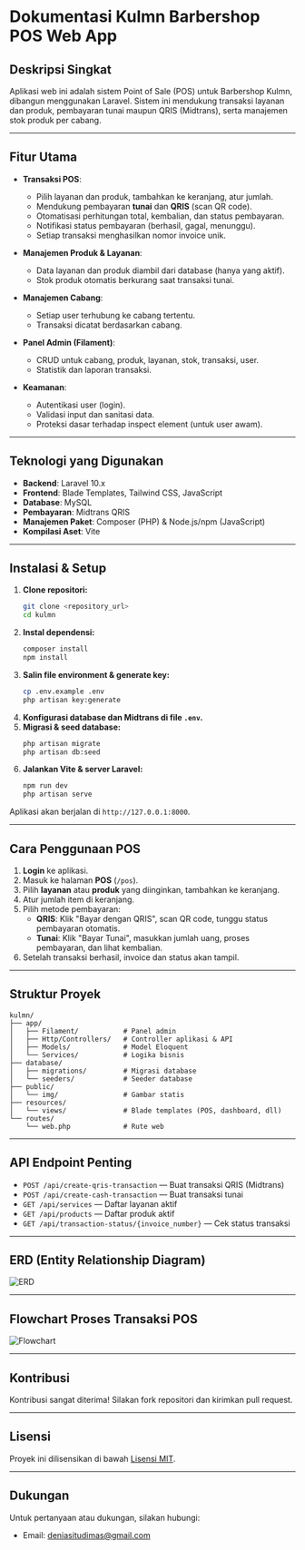# Dokumentasi Kulmn Barbershop POS Web App

## Deskripsi Singkat

Aplikasi web ini adalah sistem Point of Sale (POS) untuk Barbershop Kulmn, dibangun menggunakan Laravel. Sistem ini mendukung transaksi layanan dan produk, pembayaran tunai maupun QRIS (Midtrans), serta manajemen stok produk per cabang.

---

## Fitur Utama

-   **Transaksi POS**:

    -   Pilih layanan dan produk, tambahkan ke keranjang, atur jumlah.
    -   Mendukung pembayaran **tunai** dan **QRIS** (scan QR code).
    -   Otomatisasi perhitungan total, kembalian, dan status pembayaran.
    -   Notifikasi status pembayaran (berhasil, gagal, menunggu).
    -   Setiap transaksi menghasilkan nomor invoice unik.

-   **Manajemen Produk & Layanan**:

    -   Data layanan dan produk diambil dari database (hanya yang aktif).
    -   Stok produk otomatis berkurang saat transaksi tunai.

-   **Manajemen Cabang**:

    -   Setiap user terhubung ke cabang tertentu.
    -   Transaksi dicatat berdasarkan cabang.

-   **Panel Admin (Filament)**:

    -   CRUD untuk cabang, produk, layanan, stok, transaksi, user.
    -   Statistik dan laporan transaksi.

-   **Keamanan**:
    -   Autentikasi user (login).
    -   Validasi input dan sanitasi data.
    -   Proteksi dasar terhadap inspect element (untuk user awam).

---

## Teknologi yang Digunakan

-   **Backend**: Laravel 10.x
-   **Frontend**: Blade Templates, Tailwind CSS, JavaScript
-   **Database**: MySQL
-   **Pembayaran**: Midtrans QRIS
-   **Manajemen Paket**: Composer (PHP) & Node.js/npm (JavaScript)
-   **Kompilasi Aset**: Vite

---

## Instalasi & Setup

1. **Clone repositori:**
    ```bash
    git clone <repository_url>
    cd kulmn
    ```
2. **Instal dependensi:**
    ```bash
    composer install
    npm install
    ```
3. **Salin file environment & generate key:**
    ```bash
    cp .env.example .env
    php artisan key:generate
    ```
4. **Konfigurasi database dan Midtrans di file `.env`.**
5. **Migrasi & seed database:**
    ```bash
    php artisan migrate
    php artisan db:seed
    ```
6. **Jalankan Vite & server Laravel:**
    ```bash
    npm run dev
    php artisan serve
    ```

Aplikasi akan berjalan di `http://127.0.0.1:8000`.

---

## Cara Penggunaan POS

1. **Login** ke aplikasi.
2. Masuk ke halaman **POS** (`/pos`).
3. Pilih **layanan** atau **produk** yang diinginkan, tambahkan ke keranjang.
4. Atur jumlah item di keranjang.
5. Pilih metode pembayaran:
    - **QRIS**: Klik "Bayar dengan QRIS", scan QR code, tunggu status pembayaran otomatis.
    - **Tunai**: Klik "Bayar Tunai", masukkan jumlah uang, proses pembayaran, dan lihat kembalian.
6. Setelah transaksi berhasil, invoice dan status akan tampil.

---

## Struktur Proyek

```
kulmn/
├── app/
│   ├── Filament/           # Panel admin
│   ├── Http/Controllers/   # Controller aplikasi & API
│   ├── Models/             # Model Eloquent
│   └── Services/           # Logika bisnis
├── database/
│   ├── migrations/         # Migrasi database
│   └── seeders/            # Seeder database
├── public/
│   └── img/                # Gambar statis
├── resources/
│   └── views/              # Blade templates (POS, dashboard, dll)
└── routes/
    └── web.php             # Rute web
```

---

## API Endpoint Penting

-   `POST /api/create-qris-transaction` — Buat transaksi QRIS (Midtrans)
-   `POST /api/create-cash-transaction` — Buat transaksi tunai
-   `GET /api/services` — Daftar layanan aktif
-   `GET /api/products` — Daftar produk aktif
-   `GET /api/transaction-status/{invoice_number}` — Cek status transaksi

---

## ERD (Entity Relationship Diagram)

![ERD](./ERD_POS.png)

---

## Flowchart Proses Transaksi POS

![Flowchart](./Flowchart_POS.png)

---

## Kontribusi

Kontribusi sangat diterima! Silakan fork repositori dan kirimkan pull request.

---

## Lisensi

Proyek ini dilisensikan di bawah [Lisensi MIT](https://opensource.org/licenses/MIT).

---

## Dukungan

Untuk pertanyaan atau dukungan, silakan hubungi:

-   Email: deniasitudimas@gmail.com
